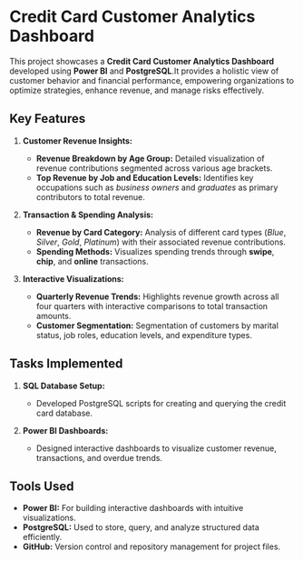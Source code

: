 # Credit Card Customer Analytics Dashboard

This project showcases a **Credit Card Customer Analytics Dashboard** developed using **Power BI** and **PostgreSQL**.It provides a holistic view of customer behavior and financial performance, empowering organizations to optimize strategies, enhance revenue, and manage risks effectively.

## Key Features

1. **Customer Revenue Insights:**
   - **Revenue Breakdown by Age Group:** Detailed visualization of revenue contributions segmented across various age brackets.
   - **Top Revenue by Job and Education Levels:** Identifies key occupations such as *business owners* and *graduates* as primary contributors to total revenue.

2. **Transaction & Spending Analysis:**
   - **Revenue by Card Category:** Analysis of different card types (*Blue*, *Silver*, *Gold*, *Platinum*) with their associated revenue contributions.
   - **Spending Methods:** Visualizes spending trends through **swipe**, **chip**, and **online** transactions.

3. **Interactive Visualizations:**
   - **Quarterly Revenue Trends:** Highlights revenue growth across all four quarters with interactive comparisons to total transaction amounts.
   - **Customer Segmentation:** Segmentation of customers by marital status, job roles, education levels, and expenditure types.

## Tasks Implemented

1. **SQL Database Setup:**
   - Developed PostgreSQL scripts for creating and querying the credit card database.

2. **Power BI Dashboards:**
   - Designed interactive dashboards to visualize customer revenue, transactions, and overdue trends.

## Tools Used

- **Power BI:** For building interactive dashboards with intuitive visualizations.
- **PostgreSQL:** Used to store, query, and analyze structured data efficiently.
- **GitHub:** Version control and repository management for project files.


